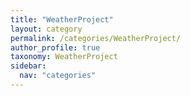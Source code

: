 ```yaml
---
title: "WeatherProject"
layout: category
permalink: /categories/WeatherProject/
author_profile: true
taxonomy: WeatherProject
sidebar:
  nav: "categories"
---
```


